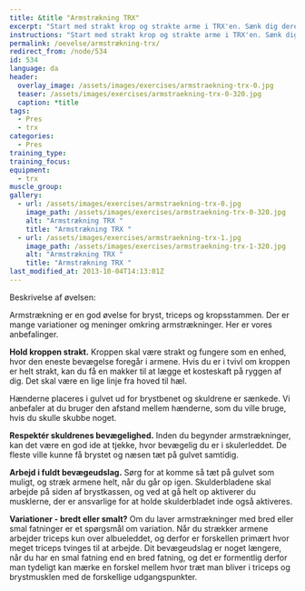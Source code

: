 ```yaml
---
title: &title "Armstrækning TRX"
excerpt: "Start med strakt krop og strakte arme i TRX'en. Sænk dig derefter ned mod gulvet og stræk armene igen. Hold kroppen ret gennem hele øvelsen. "
instructions: "Start med strakt krop og strakte arme i TRX'en. Sænk dig derefter ned mod gulvet og stræk armene igen. Hold kroppen ret gennem hele øvelsen. "
permalink: /oevelse/armstrækning-trx/
redirect_from: /node/534
id: 534
language: da
header:
  overlay_image: /assets/images/exercises/armstraekning-trx-0.jpg
  teaser: /assets/images/exercises/armstraekning-trx-0-320.jpg
  caption: *title
tags:
  - Pres
  - trx
categories:
  - Pres
training_type: 
training_focus: 
equipment:
  - trx
muscle_group:
gallery:
  - url: /assets/images/exercises/armstraekning-trx-0.jpg
    image_path: /assets/images/exercises/armstraekning-trx-0-320.jpg
    alt: "Armstrækning TRX "
    title: "Armstrækning TRX "
  - url: /assets/images/exercises/armstraekning-trx-1.jpg
    image_path: /assets/images/exercises/armstraekning-trx-1-320.jpg
    alt: "Armstrækning TRX "
    title: "Armstrækning TRX "
last_modified_at: 2013-10-04T14:13:01Z
---
```


Beskrivelse af øvelsen:

Armstrækning er en god øvelse for bryst, triceps og kropsstammen. Der er mange variationer og meninger omkring armstrækninger. Her er vores anbefalinger.

**Hold kroppen strakt.** Kroppen skal være strakt og fungere som en enhed, hvor den eneste bevægelse foregår i armene. Hvis du er i tvivl om kroppen er helt strakt, kan du få en makker til at lægge et kosteskaft på ryggen af dig. Det skal være en lige linje fra hoved til hæl.

Hænderne placeres i gulvet ud for brystbenet og skuldrene er sænkede. Vi anbefaler at du bruger den afstand mellem hænderne, som du ville bruge, hvis du skulle skubbe noget.

**Respektér skuldrenes bevægelighed.** Inden du begynder armstrækninger, kan det være en god ide at tjekke, hvor bevægelig du er i skulerleddet. De fleste ville kunne få brystet og næsen tæt på gulvet samtidig.

**Arbejd i fuldt bevægeudslag.** Sørg for at komme så tæt på gulvet som muligt, og stræk armene helt, når du går op igen. Skulderbladene skal arbejde på siden af brystkassen, og ved at gå helt op aktiverer du musklerne, der er ansvarlige for at holde skulderbladet inde også aktiveres.

**Variationer - bredt eller smalt?** Om du laver armstrækninger med bred eller smal fatninger er et spørgsmål om variation. Når du strækker armene arbejder triceps kun over albueleddet, og derfor er forskellen primært hvor meget triceps tvinges til at arbejde. Dit bevægeudslag er noget længere, når du har en smal fatning end en bred fatning, og det er formentlig derfor man tydeligt kan mærke en forskel mellem hvor træt man bliver i triceps og brystmusklen med de forskellige udgangspunkter.
